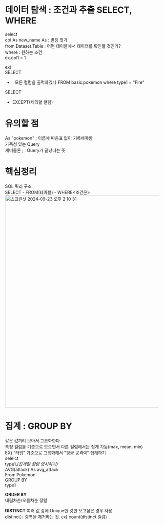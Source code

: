 # 데이터 탐색 : 조건과 추출 SELECT, WHERE
select   
col As new_name As : 별칭 짓기   
from Dataset.Table : 어떤 데이블에서 데이터를 확인할 것인가?   
where : 원하는 조건    
ex.col1 = 1    

ex)   
SELECT   
* : 모든 컬럼을 출력하겠다
FROM basic.pokemon
where
type1 = "Fire"

SELECT    
* EXCEPT(제외할 컬럼)

# 유의할 점
As "pokemon" ; 이름에 따음표 없이 기록해야함   
가독성 있는 Query   
 세미콜론 ; : Query가 끝났다는 뜻
 
# 핵심정리
SQL 쿼리 구조   
SELECT - FROM(테이블) - WHERE<조건문>
<img width="697" alt="스크린샷 2024-09-23 오후 2 10 31" src="https://github.com/user-attachments/assets/543952be-efb3-4ec5-9000-4dbc348a4b45">

# 집계 : GROUP BY
같은 값끼리 모아서 그룹화한다.    
특정 컬럼을 기준으로 모으면서 다른 컬럼에서는 집계 가능(max, mean, min)   
EX) "타입" 기준으로 그룹화해서 "평균 공격력" 집계하기   
selelct   
type1,*(집계할 컬럼 명시하기)*         
AVG(attack) As avg_attack   
From Pokemon   
GROUP BY   
type1   

 **ORDER BY**    
 내림차순/오름차순 정렬   

 **DISTINCT**
 여러 값 중에 Unique한 것만 보고싶은 경우 사용   
 distinct는 중복을 제거하는 것.
 ex) count(distinct 컬럼) 
 






